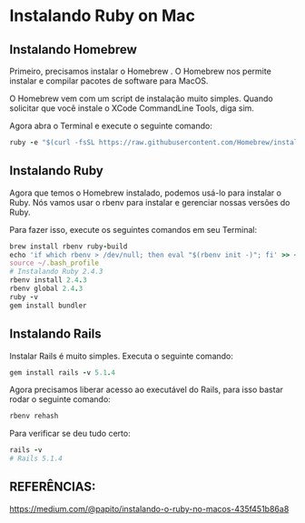 # Instalando Ruby on Mac

## Instalando Homebrew
Primeiro, precisamos instalar o Homebrew . O Homebrew nos permite instalar e compilar pacotes de software para MacOS.

O Homebrew vem com um script de instalação muito simples. Quando solicitar que você instale o XCode CommandLine Tools, diga sim.

Agora abra o Terminal e execute o seguinte comando:

```ruby
ruby -e "$(curl -fsSL https://raw.githubusercontent.com/Homebrew/install/master/install)"
```

## Instalando Ruby
Agora que temos o Homebrew instalado, podemos usá-lo para instalar o Ruby. Nós vamos usar o rbenv para instalar e gerenciar nossas versões do Ruby.

Para fazer isso, execute os seguintes comandos em seu Terminal:

```ruby
brew install rbenv ruby-build
echo 'if which rbenv > /dev/null; then eval "$(rbenv init -)"; fi' >> ~/.bash_profile
source ~/.bash_profile
# Instalando Ruby 2.4.3
rbenv install 2.4.3
rbenv global 2.4.3
ruby -v
gem install bundler
```

## Instalando Rails
Instalar Rails é muito simples. Executa o seguinte comando:

```ruby
gem install rails -v 5.1.4
```

Agora precisamos liberar acesso ao executável do Rails, para isso bastar rodar o seguinte comando:

```ruby
rbenv rehash
```

Para verificar se deu tudo certo:

```ruby
rails -v
# Rails 5.1.4
```

## REFERÊNCIAS:

https://medium.com/@papito/instalando-o-ruby-no-macos-435f451b86a8
